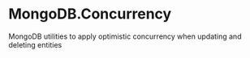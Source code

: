 # MongoDB.Concurrency
MongoDB utilities to apply optimistic concurrency when updating and deleting entities
